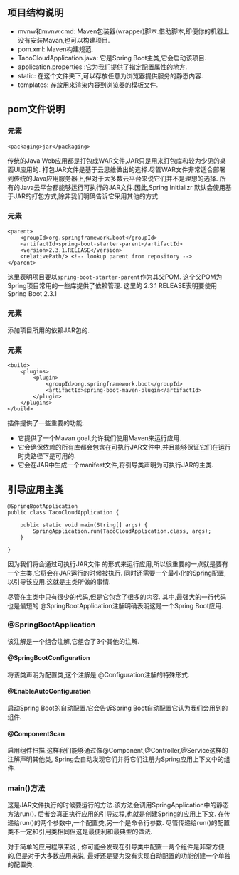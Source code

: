 ## 项目结构说明
- mvnw和mvnw.cmd: Maven包装器(wrapper)脚本.借助脚本,即便你的机器上没有安装Mavan,也可以构建项目.
- pom.xml:  Maven构建规范.
- TacoCloudApplication.java: 它是Spring Boot主类,它会启动该项目.
- application.properties :它为我们提供了指定配置属性的地方.
- static: 在这个文件夹下,可以存放任意为浏览器提供服务的静态内容.
- templates: 存放用来渲染内容到浏览器的模板文件. 

## pom文件说明
### <packaging>元素
```
<packaging>jar</packaging>
```
传统的Java Web应用都是打包成WAR文件,JAR只是用来打包库和较为少见的桌面UI应用的.
打包JAR文件是基于云思维做出的选择.尽管WAR文件非常适合部署到传统的Java应用服务器上,但对于大多数云平台来说它们并不是理想的选择.
所有的Java云平台都能够运行可执行的JAR文件.因此,Spring Initializr 默认会使用基于JAR的打包方式,除非我们明确告诉它采用其他的方式.

### <parent>元素
```
<parent>
    <groupId>org.springframework.boot</groupId>
    <artifactId>spring-boot-starter-parent</artifactId>
    <version>2.3.1.RELEASE</version>
    <relativePath/> <!-- lookup parent from repository -->
</parent>
```
这里表明项目要以`spring-boot-starter-parent`作为其父POM.
这个父POM为Spring项目常用的一些库提供了依赖管理.
这里的 2.3.1 RELEASE表明要使用 Spring Boot 2.3.1
### <dependencies>元素
添加项目所用的依赖JAR包的.
### <plugins>元素
```
<build>
    <plugins>
        <plugin>
            <groupId>org.springframework.boot</groupId>
            <artifactId>spring-boot-maven-plugin</artifactId>
        </plugin>
    </plugins>
</build>
```
插件提供了一些重要的功能.
- 它提供了一个Mavan goal,允许我们使用Maven来运行应用.
- 它会确保依赖的所有库都会包含在可执行JAR文件中,并且能够保证它们在运行时类路径下是可用的.
- 它会在JAR中生成一个manifest文件,将引导类声明为可执行JAR的主类.

## 引导应用主类
```
@SpringBootApplication
public class TacoCloudApplication {

    public static void main(String[] args) {
        SpringApplication.run(TacoCloudApplication.class, args);
    }

}
```
因为我们将会通过可执行JAR文件 的形式来运行应用,所以很重要的一点就是要有一个主类,它将会在JAR运行的时候被执行.
同时还需要一个最小化的Spring配置,以引导该应用.这就是主类所做的事情.

尽管在主类中只有很少的代码,但是它包含了很多的内容.
其中,最强大的一行代码也是最短的 @SpringBootApplication注解明确表明这是一个Spring Boot应用.

### @SpringBootApplication 
该注解是一个组合注解,它组合了3个其他的注解.
#### @SpringBootConfiguration
将该类声明为配置类,这个注解是 @Configuration注解的特殊形式.
#### @EnableAutoConfiguration
启动Spring Boot的自动配置.它会告诉Spring Boot自动配置它认为我们会用到的组件.
#### @ComponentScan
启用组件扫描.这样我们能够通过像@Component,@Controller,@Service这样的注解声明其他类,
Spring会自动发现它们并将它们注册为Spring应用上下文中的组件.
### main()方法
这是JAR文件执行的时候要运行的方法.该方法会调用SpringApplication中的静态方法run().
后者会真正执行应用的引导过程,也就是创建Spring的应用上下文.
在传递给run()的两个参数中,一个配置类,另一个是命令行参数.
尽管传递给run()的配置类不一定和引用类相同但这是最便利和最典型的做法.

对于简单的应用程序来说 , 你可能会发现在引导类中配置一两个组件是非常方便的,但是对于大多数应用来说,
最好还是要为没有实现自动配置的功能创建一个单独的配置类.











